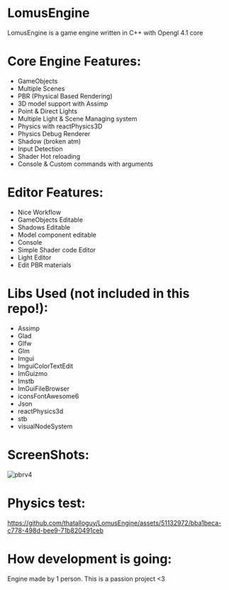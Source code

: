 # LomusEngine

LomusEngine is a game engine written in C++ with Opengl 4.1 core

# Core Engine Features:
- GameObjects
- Multiple Scenes
- PBR (Physical Based Rendering)
- 3D model support with Assimp
- Point & Direct Lights
- Multiple Light & Scene Managing system
- Physics with reactPhysics3D
- Physics Debug Renderer
- Shadow (broken atm)
- Input Detection
- Shader Hot reloading
- Console & Custom commands with arguments

# Editor Features:
- Nice Workflow
- GameObjects Editable
- Shadows Editable
- Model component editable
- Console
- Simple Shader code Editor
- Light Editor
- Edit PBR materials
  

# Libs Used (not included in this repo!):
- Assimp
- Glad
- Glfw
- Glm
- Imgui
- ImguiColorTextEdit
- ImGuizmo
- Imstb
- ImGuiFileBrowser
- iconsFontAwesome6
- Json
- reactPhysics3d
- stb
- visualNodeSystem

# ScreenShots:
![pbrv4](https://github.com/thatalloguy/LomusEngine/assets/51132972/12d7d468-eae1-4aab-955d-607755c53477)

# Physics test:
https://github.com/thatalloguy/LomusEngine/assets/51132972/bba1beca-c778-498d-bee9-71b820491ceb

# How development is going:
Engine made by 1 person. This is a passion project <3



